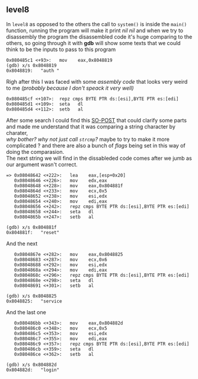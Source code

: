 ## level8
In `level8` as opposed to the others the call to `system()` is inside the `main()` function, running the program will make it print *nil nil* and when we try to disassembly the program the disassembled code it's huge comparing to the others, so going through it with __gdb__ will show  some texts that we could think to be the inputs to pass to this program<br>
```
0x080485c1 <+93>:	mov    eax,0x8048819
(gdb) x/s 0x8048819
0x8048819:	 "auth "
```
Righ after this I was faced with some *assembly code* that looks very weird to me *(probably because I don't speack it very well)*
```
0x080485cf <+107>:	repz cmps BYTE PTR ds:[esi],BYTE PTR es:[edi]
0x080485d1 <+109>:	seta   dl
0x080485d4 <+112>:	setb   al
```
After some search  I could find this [SO-POST](https://stackoverflow.com/questions/44630262/what-do-the-assembly-instructions-seta-and-setb-do-after-repz-cmpsb/44630741) that could clarify some parts and made me understand that it was comparing a string character by charater,<br> *why bother? why not just call `strcmp`?* maybe to try to make it more complicated ? and there are also a bunch of *flags* being set in this way of doing the comparasion.<br> The next string we will find in the dissableded code comes after we jumb as our argument wasn't correct.
```
=> 0x08048642 <+222>:	lea    eax,[esp+0x20]
   0x08048646 <+226>:	mov    edx,eax
   0x08048648 <+228>:	mov    eax,0x804881f
   0x0804864d <+233>:	mov    ecx,0x5
   0x08048652 <+238>:	mov    esi,edx
   0x08048654 <+240>:	mov    edi,eax
   0x08048656 <+242>:	repz cmps BYTE PTR ds:[esi],BYTE PTR es:[edi]
   0x08048658 <+244>:	seta   dl
   0x0804865b <+247>:	setb   al
   
(gdb) x/s 0x804881f
0x804881f:	 "reset"
```
And the next
```
   0x0804867e <+282>:	mov    eax,0x8048825
   0x08048683 <+287>:	mov    ecx,0x6
   0x08048688 <+292>:	mov    esi,edx
   0x0804868a <+294>:	mov    edi,eax
   0x0804868c <+296>:	repz cmps BYTE PTR ds:[esi],BYTE PTR es:[edi]
   0x0804868e <+298>:	seta   dl
   0x08048691 <+301>:	setb   al
   
(gdb) x/s 0x8048825
0x8048825:	 "service
```
And the last one
```
   0x080486bb <+343>:	mov    eax,0x804882d
   0x080486c0 <+348>:	mov    ecx,0x5
   0x080486c5 <+353>:	mov    esi,edx
   0x080486c7 <+355>:	mov    edi,eax
   0x080486c9 <+357>:	repz cmps BYTE PTR ds:[esi],BYTE PTR es:[edi]
   0x080486cb <+359>:	seta   dl
   0x080486ce <+362>:	setb   al
   
(gdb) x/s 0x804882d
0x804882d:	 "login"
```
